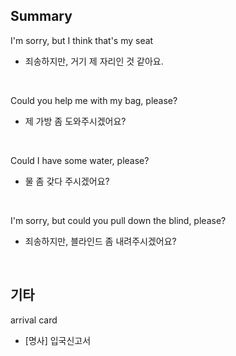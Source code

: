 ## Summary

I'm sorry, but I think that's my seat
- 죄송하지만, 거기 제 자리인 것 같아요.

<br>

Could you help me with my bag, please?
- 제 가방 좀 도와주시겠어요?

<br>

Could I have some water, please?
- 물 좀 갖다 주시겠어요?

<br>

I'm sorry, but could you pull down the blind, please?
- 죄송하지만, 블라인드 좀 내려주시겠어요?

<br>

## 기타

arrival card
- [명사] 입국신고서

